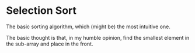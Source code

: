 # Selection Sort

The basic sorting algorithm, which (might be) the most intuitive one.

The basic thought is that, in my humble opinion, find the smallest element in the sub-array and place in the front.

